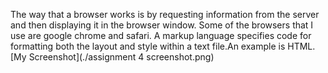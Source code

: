 The way that a browser works is by requesting information from the server and then displaying it in the browser window. Some of the browsers that I use are google chrome and safari.
A markup language specifies code for formatting both the layout and style within a text file.An example is HTML.
 [My Screenshot](./assignment 4 screenshot.png)
